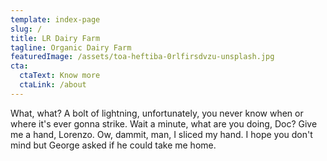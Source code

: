 ```yaml
---
template: index-page
slug: /
title: LR Dairy Farm
tagline: Organic Dairy Farm
featuredImage: /assets/toa-heftiba-0rlfirsdvzu-unsplash.jpg
cta:
  ctaText: Know more
  ctaLink: /about
---
```


What, what? A bolt of lightning, unfortunately, you never know when or where it's ever gonna strike. Wait a minute, what are you doing, Doc? Give me a hand, Lorenzo. Ow, dammit, man, I sliced my hand. I hope you don't mind but George asked if he could take me home.
